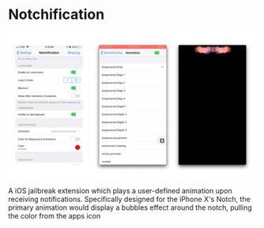 # Notchification

![Notchification](../../img/notchification.png)

A iOS jailbreak extension which plays a user-defined animation upon receiving notifications. Specifically designed for the iPhone X's Notch, the primary animation would display a bubbles effect around the notch, pulling the color from the apps icon
